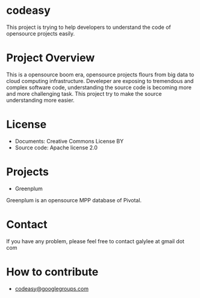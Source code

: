 # codeasy
This project is trying to help developers to understand the code of opensource projects easily.

# Project Overview

This is a opensource boom era, opensource projects flours from big data to cloud computing infrastructure. Develeper are exposing to tremendous and complex software code, understanding the source code is becoming more and more challenging task. This project try to make the source understanding more easier.


# License

+ Documents: Creative Commons License BY
+ Source code: Apache license 2.0

# Projects 

+ Greenplum 

Greenplum is an opensource MPP database of Pivotal.


# Contact

If you have any problem, please feel free to contact galylee at gmail dot com


# How to contribute 

+ codeasy@googlegroups.com
